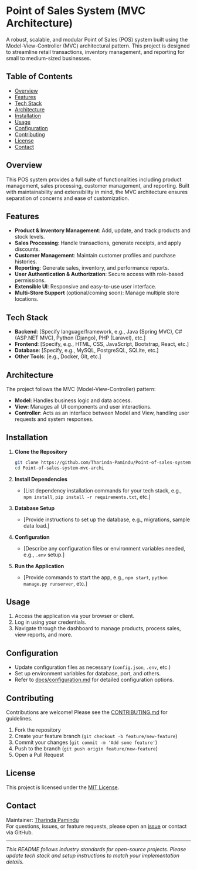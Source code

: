 # Point of Sales System (MVC Architecture)

A robust, scalable, and modular Point of Sales (POS) system built using the Model-View-Controller (MVC) architectural pattern. This project is designed to streamline retail transactions, inventory management, and reporting for small to medium-sized businesses.

## Table of Contents

- [Overview](#overview)
- [Features](#features)
- [Tech Stack](#tech-stack)
- [Architecture](#architecture)
- [Installation](#installation)
- [Usage](#usage)
- [Configuration](#configuration)
- [Contributing](#contributing)
- [License](#license)
- [Contact](#contact)

## Overview

This POS system provides a full suite of functionalities including product management, sales processing, customer management, and reporting. Built with maintainability and extensibility in mind, the MVC architecture ensures separation of concerns and ease of customization.

## Features

- **Product & Inventory Management**: Add, update, and track products and stock levels.
- **Sales Processing**: Handle transactions, generate receipts, and apply discounts.
- **Customer Management**: Maintain customer profiles and purchase histories.
- **Reporting**: Generate sales, inventory, and performance reports.
- **User Authentication & Authorization**: Secure access with role-based permissions.
- **Extensible UI**: Responsive and easy-to-use user interface.
- **Multi-Store Support** (optional/coming soon): Manage multiple store locations.

## Tech Stack

- **Backend**: [Specify language/framework, e.g., Java (Spring MVC), C# (ASP.NET MVC), Python (Django), PHP (Laravel), etc.]
- **Frontend**: [Specify, e.g., HTML, CSS, JavaScript, Bootstrap, React, etc.]
- **Database**: [Specify, e.g., MySQL, PostgreSQL, SQLite, etc.]
- **Other Tools**: [e.g., Docker, Git, etc.]

## Architecture

The project follows the MVC (Model-View-Controller) pattern:

- **Model**: Handles business logic and data access.
- **View**: Manages all UI components and user interactions.
- **Controller**: Acts as an interface between Model and View, handling user requests and system responses.

## Installation

1. **Clone the Repository**
    ```bash
    git clone https://github.com/Tharinda-Pamindu/Point-of-sales-system-mvc-archi.git
    cd Point-of-sales-system-mvc-archi
    ```
2. **Install Dependencies**
    - [List dependency installation commands for your tech stack, e.g., `npm install`, `pip install -r requirements.txt`, etc.]

3. **Database Setup**
    - [Provide instructions to set up the database, e.g., migrations, sample data load.]

4. **Configuration**
    - [Describe any configuration files or environment variables needed, e.g., `.env` setup.]

5. **Run the Application**
    - [Provide commands to start the app, e.g., `npm start`, `python manage.py runserver`, etc.]

## Usage

1. Access the application via your browser or client.
2. Log in using your credentials.
3. Navigate through the dashboard to manage products, process sales, view reports, and more.

## Configuration

- Update configuration files as necessary (`config.json`, `.env`, etc.)
- Set up environment variables for database, port, and others.
- Refer to [docs/configuration.md](docs/configuration.md) for detailed configuration options.

## Contributing

Contributions are welcome! Please see the [CONTRIBUTING.md](CONTRIBUTING.md) for guidelines.

1. Fork the repository
2. Create your feature branch (`git checkout -b feature/new-feature`)
3. Commit your changes (`git commit -m 'Add some feature'`)
4. Push to the branch (`git push origin feature/new-feature`)
5. Open a Pull Request

## License

This project is licensed under the [MIT License](LICENSE).

## Contact

Maintainer: [Tharinda Pamindu](https://github.com/Tharinda-Pamindu)  
For questions, issues, or feature requests, please open an [issue](https://github.com/Tharinda-Pamindu/Point-of-sales-system-mvc-archi/issues) or contact via GitHub.

---

*This README follows industry standards for open-source projects. Please update tech stack and setup instructions to match your implementation details.*
